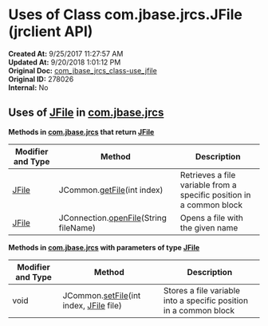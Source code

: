 # Uses of Class com.jbase.jrcs.JFile (jrclient   API)

**Created At:** 9/25/2017 11:27:57 AM  
**Updated At:** 9/20/2018 1:01:12 PM  
**Original Doc:** [com_jbase_jrcs_class-use_jfile](https://docs.jbase.com/39245-class-use/com_jbase_jrcs_class-use_jfile)  
**Original ID:** 278026  
**Internal:** No  

## Uses of [JFile](./../../jfile-jrclient-api "class in com.jbase.jrcs") in [com.jbase.jrcs](./../../com.jbase.jrcs-jrclient-api)

**Methods in [com.jbase.jrcs](./../../com.jbase.jrcs-jrclient-api) that return [JFile](./../../jfile-jrclient-api "class in com.jbase.jrcs")**

| Modifier and Type | Method | Description |
| --- | --- | --- |
| [JFile](./../../jfile-jrclient-api "class in com.jbase.jrcs") | JCommon.[getFile](./../../jcommon-jrclient-api#getFile-int-)(int index) | Retrieves a file variable from a specific position in a common block |
| [JFile](./../../jfile-jrclient-api "class in com.jbase.jrcs") | JConnection.[openFile](./../../../archive/jconnection#openFile-java.lang)(String fileName) | Opens a file with the given name |

**Methods in [com.jbase.jrcs](./../../com.jbase.jrcs-jrclient-api) with parameters of type [JFile](./../../jfile-jrclient-api "class in com.jbase.jrcs")**

| Modifier and Type | Method | Description |
| --- | --- | --- |
| void | JCommon.[setFile](./../../jcommon-jrclient-api#setFile-int-com.jbase.jrcs)(int index, [JFile](./../../jfile-jrclient-api "class in com.jbase.jrcs") file) | Stores a file variable into a specific position in a common block |
